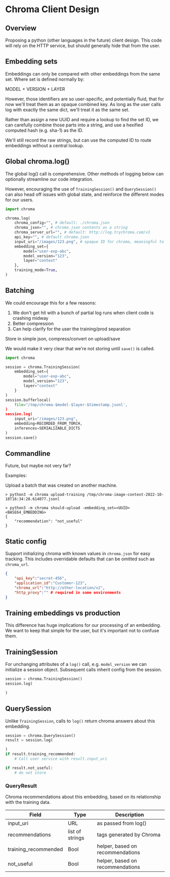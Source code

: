 # Chroma Client Design

## Overview

Proposing a python (other languages in the future) client design.  This code will rely on the HTTP service, but should generally hide that from the user.

## Embedding sets

Embeddings can only be compared with other embeddings from the same set.  Where set is defined normally by:

MODEL + VERSION + LAYER

However, those identifiers are so user-specific, and potentially fluid, that for now we'll treat them as an opaque combined key.  As long as the user calls log with exactly the same dict, we'll treat it as the same set.

Rather than assign a new UUID and require a lookup to find the set ID, we can carefully combine those parts into a string, and use a hexified computed hash (e.g. sha-1) as the ID.

We'll still record the raw strings, but can use the computed ID to route embeddings without a central lookup.

## Global chroma.log()

The global log() call is comprehensive.  Other methods of logging below can optionally streamline our code integration.

However, encouraging the use of `TrainingSession()` and `QuerySession()` can also head off issues with global state, and reinforce the different modes for our users.

```python
import chroma

chroma.log(
    chroma_config="", # default: ./chroma.json
    chroma_json="", # chroma.json contents as a string
    chroma_server_url="", # default: http://log.trychroma.com/v1
    api_key="", # default chroma.json
    input_uri="/images/123.png", # opaque ID for chroma, meaningful to user
    embedding_set={
        model="user-exp-abc",
        model_version="123",
        layer="context"
    },
    training_mode=True,
)
```

## Batching

We could encourage this for a few reasons:

1. We don't get hit with a bunch of partial log runs when client code is crashing midway
2. Better compression
3. Can help clarify for the user the training/prod separation

Store in simple json, compress/convert on upload/save

We would make it very clear that we're not storing until `save()` is called.

```python
import chroma

session = chroma.TrainingSession(
    embedding_set={
        model="user-exp-abc",
        model_version="123",
        layer="context"
    }
)
session.bufferlocal(
    file="/tmp/chroma-$model-$layer-$timestamp.jsonl',
)
session.log(
    input_uri="/images/123.png",
    embedding=RECORDED_FROM_TORCH,
    inferences=SERIALIZABLE_DICTS
)
session.save()
```

## Commandline

Future, but maybe not very far?

Examples:

Upload a batch that was created on another machine.

```shell
> python3 -m chroma upload-training /tmp/chroma-image-context-2022-10-18T16:34:28.614077.jsonl
```



```shell
> python3 -m chroma should-upload -embedding_set=<UUID> <BASE64_EMBEDDING>
{
    "recommendation": "not_useful"
}
```


## Static config

Support initializing chroma with known values in `chroma.json` for easy tracking.  This includes overridable defaults that can be omitted such as `chroma_url`.

```json
{
    "api_key":"secret-456",
    "application_id":"Customer-123",
    "chroma_url":"http://other-location/v2",
    "http_proxy":"" # required in some environments
}
```

## Training embeddings vs production

This difference has huge implications for our processing of an embedding.  We want to keep that simple for the user, but it's important not to confuse them.

## TrainingSession

For unchanging attributes of a `log()` call, e.g. `model_version` we can initialize a session object.  Subsequent calls inherit config from the session.

```python
session = chroma.TrainingSession()
session.log(

)
```

## QuerySession

Unlike `TrainingSession`, calls to `log()` return chroma answers about this embedding.

```python
session = chroma.QuerySession()
result = session.log(

)
if result.training_recommended:
    # Call user service with result.input_uri 

if result.not_useful:
    # do not store

```

### QueryResult

Chroma recommendations about this embedding, based on its relationship with the training data.

| Field | Type | Description |
| ----------- | ----------- | ----------- |
| input_uri | URL | as passed from log() |
| recommendations | list of strings | tags generated by Chroma |
| training_recommended | Bool | helper, based on recommendations |
| not_useful | Bool | helper, based on recommendations |
